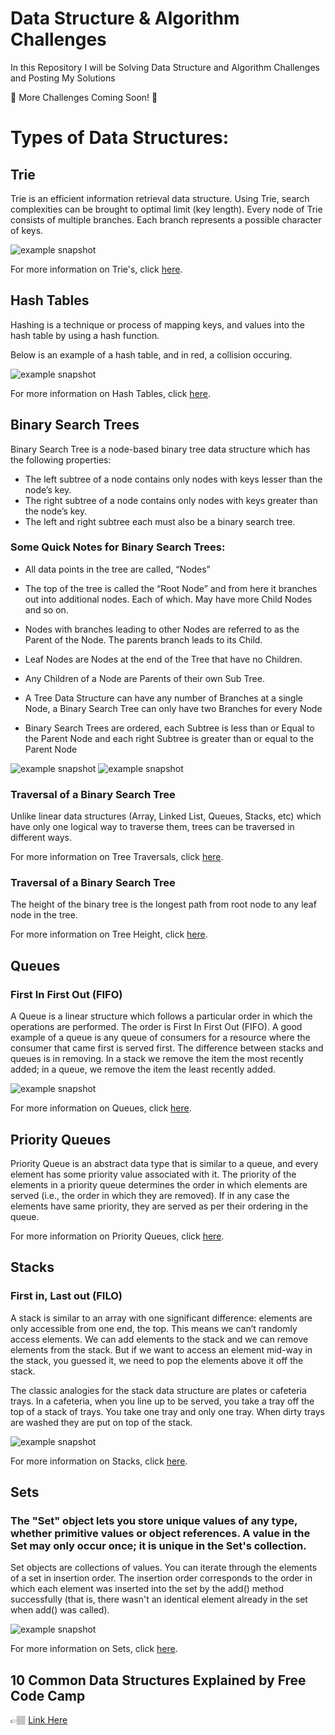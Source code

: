 # Data Structure & Algorithm Challenges

In this Repository I will be Solving Data Structure and Algorithm Challenges and Posting My Solutions

🚧 More Challenges Coming Soon! 🚧

# Types of Data Structures:

## Trie

Trie is an efficient information retrieval data structure. Using Trie, search complexities can be brought to optimal limit (key length). Every node of Trie consists of multiple branches. Each branch represents a possible character of keys.

![example snapshot](/images/trie-example.png)

For more information on Trie's, click [here](https://www.geeksforgeeks.org/trie-insert-and-search/).

## Hash Tables

Hashing is a technique or process of mapping keys, and values into the hash table by using a hash function.

Below is an example of a hash table, and in red, a collision occuring.

![example snapshot](/images/hash-table-example.png)

For more information on Hash Tables, click [here](https://www.geeksforgeeks.org/hashing-set-1-introduction/).

## Binary Search Trees

Binary Search Tree is a node-based binary tree data structure which has the following properties:

- The left subtree of a node contains only nodes with keys lesser than the node’s key.
- The right subtree of a node contains only nodes with keys greater than the node’s key.
- The left and right subtree each must also be a binary search tree.

### Some Quick Notes for Binary Search Trees:

- All data points in the tree are called, “Nodes”

- The top of the tree is called the “Root Node” and from here it branches out into additional nodes. Each of which. May have more Child Nodes and so on.

- Nodes with branches leading to other Nodes are referred to as the Parent of the Node. The parents branch leads to its Child.

- Leaf Nodes are Nodes at the end of the Tree that have no Children.

- Any Children of a Node are Parents of their own Sub Tree.

- A Tree Data Structure can have any number of Branches at a single Node, a Binary Search Tree can only have two Branches for every Node

- Binary Search Trees are ordered, each Subtree is less than or Equal to the Parent Node and each right Subtree is greater than or equal to the Parent Node

![example snapshot](/images/binary-search-tree.png)
![example snapshot](/images/binary-search-tree-titles.png)

### Traversal of a Binary Search Tree

Unlike linear data structures (Array, Linked List, Queues, Stacks, etc) which have only one logical way to traverse them, trees can be traversed in different ways.

For more information on Tree Traversals, click [here](https://www.geeksforgeeks.org/queue-data-structure/).

### Traversal of a Binary Search Tree

The height of the binary tree is the longest path from root node to any leaf node in the tree.

For more information on Tree Height, click [here](https://www.geeksforgeeks.org/relationship-number-nodes-height-binary-tree/).

## Queues

### First In First Out (FIFO)

A Queue is a linear structure which follows a particular order in which the operations are performed. The order is First In First Out (FIFO). A good example of a queue is any queue of consumers for a resource where the consumer that came first is served first. The difference between stacks and queues is in removing. In a stack we remove the item the most recently added; in a queue, we remove the item the least recently added.

![example snapshot](/images/queue-example.png)

For more information on Queues, click [here](https://www.geeksforgeeks.org/queue-data-structure/).

## Priority Queues

Priority Queue is an abstract data type that is similar to a queue, and every element has some priority value associated with it. The priority of the elements in a priority queue determines the order in which elements are served (i.e., the order in which they are removed). If in any case the elements have same priority, they are served as per their ordering in the queue.

For more information on Priority Queues, click [here](https://www.geeksforgeeks.org/priority-queue-set-1-introduction/).

## Stacks

### First in, Last out (FILO)

A stack is similar to an array with one significant difference: elements are only accessible from one end, the top. This means we can’t randomly access elements. We can add elements to the stack and we can remove elements from the stack. But if we want to access an element mid-way in the stack, you guessed it, we need to pop the elements above it off the stack.

The classic analogies for the stack data structure are plates or cafeteria trays. In a cafeteria, when you line up to be served, you take a tray off the top of a stack of trays. You take one tray and only one tray. When dirty trays are washed they are put on top of the stack.

![example snapshot](/images/stack-example.png)

For more information on Stacks, click [here](https://jarednielsen.com/data-structure-stack-javascript/).

## Sets

### The "Set" object lets you store unique values of any type, whether primitive values or object references. A value in the Set may only occur once; it is unique in the Set's collection.

Set objects are collections of values. You can iterate through the elements of a set in insertion order. The insertion order corresponds to the order in which each element was inserted into the set by the add() method successfully (that is, there wasn't an identical element already in the set when add() was called).

![example snapshot](/images/set-example.png)

For more information on Sets, click [here](https://developer.mozilla.org/en-US/docs/Web/JavaScript/Reference/Global_Objects/Set).

## 10 Common Data Structures Explained by Free Code Camp

👉🏽 [Link Here](https://www.freecodecamp.org/news/10-common-data-structures-explained-with-videos-exercises-aaff6c06fb2b)
